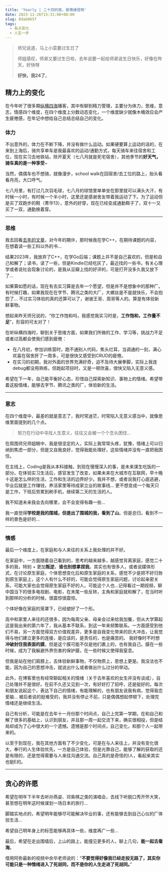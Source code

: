 ```yaml
---
title: 'Yearly | 二十四的我，是情绪怪物'
date: 2023-11-26T15:31:08+08:00
slug: 8dab065f
tags:
  - 有点变化
  - 人生一步
---
```


> 师兄说道，马上小菜要过生日了
>
> 师姐感叹，师弟又要过生日啦，去年说要一起给师弟说生日快乐，好像在昨天，好快呀
>
> **好快，我24了**。

## 精力上的变化

在今年听了很多期[纵横四海](https://www.lingjiangtai.com/podcast?rss=https://www.ximalaya.com/album/67531569.xml)播客，其中有聊到精力管理，主要分为体力，思维，意志，情感四个维度，在四个维度上分数动态变化，一个维度缺少就像木桶效应会产生疲倦感，在年记中想给自己总结总结自己的变化。


### 体力

不出意外的，体力在不断下降，并没有做什么运动。如果硬要算上运动的话的，在来到上海后，骑共享单车是我最喜欢的运动/通勤方式，每天骑车来往宿舍和工位，现在实习去地铁站，除开夏天（七八月就是死宅宿舍），其他季节的**好天气，骑车真的是一种享受**~

当然，偶偶车也不想骑，就像漫步，school walk在回宿舍/去工位的路上，抬头看看月亮，大口呼气。

七八月里，有打过几次羽毛球，七八月的球馆里单单坐在那里就可以满头大汗，有时候一小时，有时候一个半小时，这里还是感谢舍友带着我运动了下。为了运动但是买了双跑步的鞋（菁华13），意外的好穿，现在已经变成通勤鞋子了，双十一又买了一双，通勤换着穿。

---

### 思维

我去回看[去年的文章](https://shixiaocaia.fun/posts/9/)，对今年的期许，那时候我在学C++，在期待课题的内容，在想着读一些工科以外的书...

结果2023年，我放弃了C++，在学Go后端；课题上并不是自己喜欢的，但是和自己和解了；读书，读了一些，但是Kindle已经吃灰了，最近找的一些书，有关心理学或者说社会现象讨论的，是我从豆瓣上找的好评的，可是打开没多久我又放下了...

如果算如愿的话，现在有去实习算是去年一个愿望，但是并不是想象中的那种厂。有时候打趣，如果我现在在字节、腾讯之类的大厂，大螺丝是不是就快乐，不会抱怨了... 不过实习体验的真的还算可以了，谢谢王哥、周哥等人的。算是有体验新鲜事物。

想起来昨天师兄说的，“你工作饱和吗，我感觉我实习时是，**工作饱和，工作量不足**”，形容的可太对了！

在听纵横四海时，聊到关于思维方面，如果我们所做的工作、学习等，挑战力不足或者过高都会使我们感到疲倦：

- 在八月初，参加训练营时，跑不通别人代码，焦头烂耳，当调通的一刻，满心欢喜在宿舍肝了一周多，可是很快又感受到CRUD的疲倦。
- 在实习的初期，我对外面的世界充满好奇，迫不及待大展拳脚，实际上我连debug都没用熟练，但跑起项目时，又是一顿欣喜，很快又陷入无意义感。

希望在下一年，自己能平衡好心态，珍惜自己探索新知识、事物上的情绪。希望带着这股情绪，能够去字节、腾讯之类的厂，体验新的生活。

---

### 意志

在四个维度中，最差的就是意志了，我时常迷茫，时常陷入无意义感当中，就像思维里面提到的几个点。

> 努力在行动中寻找人生意义，往往又会被一个个念头困住…

在周围师兄师姐眼中，我是很坚定的人，实际上我常常头疼，犹豫，情绪上可以归纳到焦虑一部分，但是又自我良好，觉得我能处理好，这些情绪并没有一直把我困住。

在主线上，Coding是我从本科接触，到现在慢慢深入的事，是未来谋生吃饭的一部分。在体验实习生活后，感官发生了改变，如果未来在大城市在互联网，早十晚十这是怎么样的生活，工作和生活的边界好少。我并不想，或者说我打心底逃避，毕业后就是工作赚钱，养活家里等待成家立业的故事线... 更不想变成一个每天只是工作，下班后劳累到刷手机，继续第二天的生活的人。

我不知道未来我会去向哪里，会不会变得有趣一些... 

我一直觉得**学校是我的围城，但是出了围城的我，看到了山**。但是总归，看到不一样的景色是好的...

---

### 情感

最后一个维度上，在家庭和与人来往的关系上我处理的并不好。

在家庭中，一方面随着自己看到的，思考的越来越多，越感觉背离家庭，感觉二十多的我，特别 + 更加**叛逆**，**谁也别想拿捏我**。其实也有很多人，或者说媒体形式，在讨论原生家庭，个体思想变化后和原生家庭的关系，感觉不少是把不好归咎到原生家庭上，这个人有什么不好的，可能会觉得原生家庭问题，讨论起亲密关系，可能大家也会觉得原生家庭不好的人，可能这个人也...记得看过一期视频，聊中国当下的很多电视剧、电影，在末尾一些反转，主角和家庭就和解了，在当时听到那样的分析的时候，很震惊很震惊。

个体好像在家庭的笼罩下，已经塑好了一个形。

高中和家里人来往的还很多，因为每周父亲、母亲会过来给我加餐，但从大学算起这是我出来的第六年了，我从基本不联系，到这一年来频繁联系。一方面感受到他们不易，另一方面觉得双方价值观差异，更多是自我变化带来的巨大冲击，让我觉得与他们建立更多的连接，是应该的，是责任的，也是痛苦的。
我好像时不时想**冲破封住我表面的膜**，但是这个膜可能不仅是他们裹上的，也有我自己。膜在一些时候，成为了我躲避外界伤害的保护膜，在一些时候又使得我窒息。

但我是站在他们肩膀上，去体验新鲜事物，不仅物质上，思想上更是。我没法也不能，因为自己的思想冲击，就说出什么或者做出什么过分的举动。

此外，在博客里也有经常聊起相关的情绪（关于去年喜欢的女生并没有谈成），自己处理并不是很好。在前不久还又见到一次，有好好打了招呼，还是挺好的。每次和朋友说起这个，表达下自己的情绪，有能理解的，也有朋友说我有病，觉得我恋爱脑... 被后者说的挺难受的，我并没有停止不前，只是偶偶想起停顿下，处理完情绪还是继续生活。

自己有分析，可能是在去年十一月份那个时间点，自己上完第一学期，在和自己和解了很多的基础上，认识到朋友，并且那一周一起交流下来，确实很相投，但是结局却成为了心中很大的一个遗憾。遗憾是那个时间点，自己变化，和那个人一起带来的。

以至于到现在，我在其他方面有了不少变化，可是在与人来往上，并没有变化很大，奉行的人生体验优先，一方是自己体验，但是光靠自己，能够了解的获取的还是有限的，还是觉得需要与人来往沟通交流。自己真的是奇怪的I人，看起来其实也挺E的。

---

## 贪心的许愿

希望在明年下半年去听孙燕姿、邓紫棋之类的演唱会，去线下听脱口秀开怀大笑，甚至想在明年这时候谋划一场日本的旅行...

脚踏实地点的，希望明年能够尽可能解决毕业的事，还有能够去到自己心仪的厂体验生活...

希望自己明年身上的标签能够再具体一些，维度再广一些...

最后，希望在走出围墙后，上山的路上，能撞见更多的人，聊上几句，**能一起去看海**。

借用阿弥最新的视频中余华老师说的：“**不要觉得好像我已经走投无路了，其实你可能只是一种情绪进入了死胡同，而不是你的人生走进了死胡同。**”

